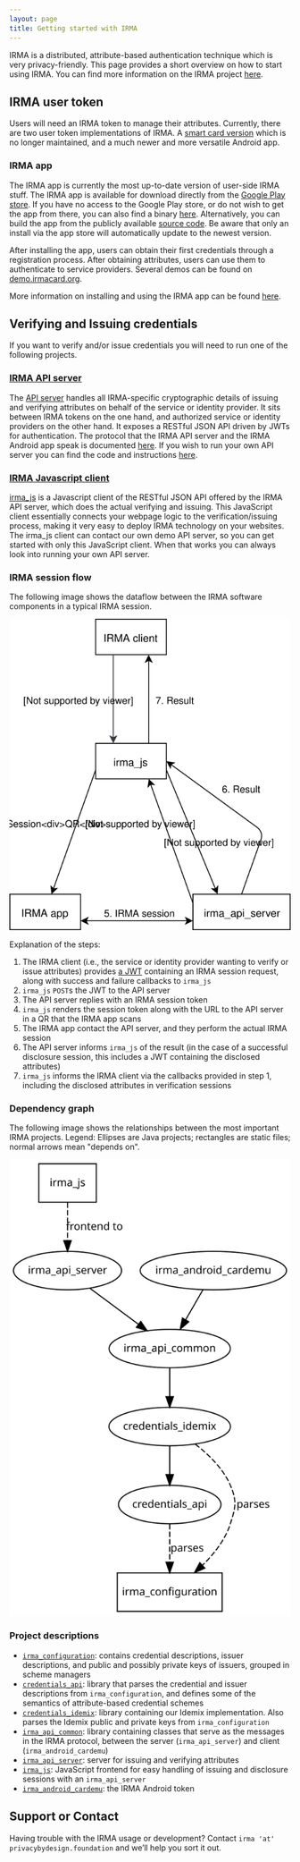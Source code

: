 ```yaml
---
layout: page
title: Getting started with IRMA
---
```


IRMA is a distributed, attribute-based authentication technique which is very privacy-friendly.
This page provides a short overview on how to start using IRMA.
You can find more information on the IRMA project [here](https://privacybydesign.foundation/irma).

## IRMA user token
Users will need an IRMA token to manage their attributes.
Currently, there are two user token implementations of IRMA.
A [smart card version](https://github.com/credentials/idemix_terminal)
which is no longer maintained, and a much newer and more versatile Android app.

### IRMA app
The IRMA app is currently the most up-to-date version of user-side IRMA stuff.
The IRMA app is available for download directly from the [Google Play store](https://play.google.com/store/apps/details?id=org.irmacard.cardemu).
If you have no access to the Google Play store, or do not wish to get the app from there,
you can also find a binary [here](https://privacybydesign.foundation/irma.apk).
Alternatively, you can build the app from the publicly available [source code](https://github.com/credentials/irma_android_cardemu).
Be aware that only an install via the app store will automatically update to the newest version.

After installing the app, users can obtain their first credentials through a registration process.
After obtaining attributes, users can use them to authenticate to service providers.
Several demos can be found on [demo.irmacard.org](https://demo.irmacard.org/).

More information on installing and using the IRMA app can be found [here](https://privacybydesign.foundation/irma-begin/).

## Verifying and Issuing credentials
If you want to verify and/or issue credentials you will need to run one of the following projects.

### [IRMA API server](https://github.com/credentials/irma_api_server)
The [API server](https://github.com/credentials/irma_api_server) handles all IRMA-specific
cryptographic details of issuing and verifying attributes on behalf of the service or
identity provider. It sits between IRMA tokens on the one hand, and authorized service or
identity providers on the other hand. It exposes a RESTful JSON API driven by JWTs for authentication.
The protocol that the IRMA API server and the IRMA Android app speak is documented
[here](/protocols/irma-protocol/).
If you wish to run your own API server you can find the code and instructions [here](https://github.com/credentials/irma_api_server).

### [IRMA Javascript client](https://github.com/credentials/irma_js)
[irma_js](https://github.com/credentials/irma_js) is a Javascript client of the
RESTful JSON API offered by the IRMA API server, which does the actual verifying and issuing.
This JavaScript client essentially connects your webpage logic to the verification/issuing
process, making it very easy to deploy IRMA technology on your websites.
The irma_js client can contact our own demo API server, so you can get started with only this JavaScript client.
When that works you can always look into running your own API server.

### IRMA session flow

The following image shows the dataflow between the IRMA software components in a typical IRMA session.

![IRMA flow](images/irmaflow.svg)

Explanation of the steps:

  1. The IRMA client (i.e., the service or identity provider wanting to verify or issue attributes) provides
     [a JWT](protocols/irma-protocol/#the-protocol) containing an IRMA session request,
     along with success and failure callbacks to `irma_js`
  2. `irma_js` `POST`s the JWT to the API server
  3. The API server replies with an IRMA session token
  4. `irma_js` renders the session token along with the URL to the API server in a QR that the IRMA app scans
  5. The IRMA app contact the API server, and they perform the actual IRMA session
  6. The API server informs `irma_js` of the result (in the case of a successful disclosure session, this includes a JWT containing the disclosed attributes)
  7. `irma_js` informs the IRMA client via the callbacks provided in step 1, including the disclosed attributes in verification sessions

<!---
## Adding new credentials
New attributes can be added to the IRMA configuration project.
--->

### Dependency graph

The following image shows the relationships between the most important IRMA projects. Legend: Ellipses are Java projects; rectangles are static files; normal arrows mean "depends on".

![IRMA stack](images/stack.svg)

### Project descriptions

 * [`irma_configuration`](https://github.com/credentials/irma_configuration): contains credential descriptions, issuer descriptions, and public and possibly private keys of issuers, grouped in scheme managers
 * [`credentials_api`](https://github.com/credentials/credentials_api): library that parses the credential and issuer descriptions from `irma_configuration`, and defines some of the semantics of attribute-based credential schemes
 * [`credentials_idemix`](https://github.com/credentials/credentials_idemix): library containing our Idemix implementation. Also parses the Idemix public and private keys from `irma_configuration`
 * [`irma_api_common`](https://github.com/credentials/irma_api_common): library containing classes that serve as the messages in the IRMA protocol, between the server (`irma_api_server`) and client (`irma_android_cardemu`)
 * [`irma_api_server`](https://github.com/credentials/irma_api_server): server for issuing and verifying attributes
 * [`irma_js`](https://github.com/credentials/irma_js): JavaScript frontend for easy handling of issuing and disclosure sessions with an `irma_api_server`
 * [`irma_android_cardemu`](https://github.com/credentials/irma_android_cardemu): the IRMA Android token

## Support or Contact
Having trouble with the IRMA usage or development? Contact `irma 'at' privacybydesign.foundation` and we’ll help you sort it out.
